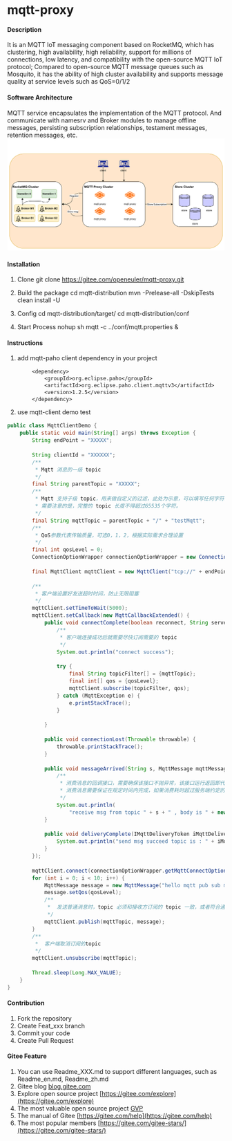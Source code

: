 # mqtt-proxy

#### Description
It is an MQTT IoT messaging component based on RocketMQ, which has clustering, high availability, high reliability, support for millions of connections, low latency, and compatibility with the open-source MQTT IoT protocol; Compared to open-source MQTT message queues such as Mosquito, it has the ability of high cluster availability and supports message quality at service levels such as QoS=0/1/2

#### Software Architecture
MQTT service encapsulates the implementation of the MQTT protocol. And communicate with namesrv and Broker modules to manage offline messages, persisting subscription relationships, testament messages, retention messages, etc.
![mqtt-proxy](docs/pictures/mqtt-proxy.png)

#### Installation
1. Clone git clone https://gitee.com/openeuler/mqtt-proxy.git

2. Build the package cd mqtt-distribution mvn -Prelease-all -DskipTests clean install -U

3. Config cd mqtt-distribution/target/ cd mqtt-distribution/conf

4. Start Process nohup sh mqtt -c ../conf/mqtt.properties &

#### Instructions

1. add mqtt-paho client dependency in your project
```
        <dependency>
            <groupId>org.eclipse.paho</groupId>
            <artifactId>org.eclipse.paho.client.mqttv3</artifactId>
            <version>1.2.5</version>
        </dependency>
```
2. use mqtt-client demo test
```java
public class MqttClientDemo {
    public static void main(String[] args) throws Exception {
        String endPoint = "XXXXX";

        String clientId = "XXXXXX";
        /**
         * Mqtt 消息的一级 topic
         */
        final String parentTopic = "XXXXX";
        /**
         * Mqtt 支持子级 topic，用来做自定义的过滤，此处为示意，可以填写任何字符串
         * 需要注意的是，完整的 topic 长度不得超过65535个字符。
         */
        final String mqttTopic = parentTopic + "/" + "testMqtt";
        /**
         * QoS参数代表传输质量，可选0，1，2，根据实际需求合理设置
         */
        final int qosLevel = 0;
        ConnectionOptionWrapper connectionOptionWrapper = new ConnectionOptionWrapper(accessKey, secretKey, clientId);

        final MqttClient mqttClient = new MqttClient("tcp://" + endPoint + ":1883", clientId, memoryPersistence);

        /**
         * 客户端设置好发送超时时间，防止无限阻塞
         */
        mqttClient.setTimeToWait(5000);
        mqttClient.setCallback(new MqttCallbackExtended() {
            public void connectComplete(boolean reconnect, String serverURI) {
                /**
                 * 客户端连接成功后就需要尽快订阅需要的 topic
                 */
                System.out.println("connect success");

                try {
                    final String topicFilter[] = {mqttTopic};
                    final int[] qos = {qosLevel};
                    mqttClient.subscribe(topicFilter, qos);
                } catch (MqttException e) {
                    e.printStackTrace();
                }

            }

            public void connectionLost(Throwable throwable) {
                throwable.printStackTrace();
            }

            public void messageArrived(String s, MqttMessage mqttMessage) throws Exception {
                /**
                 * 消费消息的回调接口，需要确保该接口不抛异常，该接口运行返回即代表消息消费成功。
                 * 消费消息需要保证在规定时间内完成，如果消费耗时超过服务端约定的超时时间，对于可靠传输的模式，服务端可能会重试推送，业务需要做好幂等去重处理。
                 */
                System.out.println(
                    "receive msg from topic " + s + " , body is " + new String(mqttMessage.getPayload()));
            }

            public void deliveryComplete(IMqttDeliveryToken iMqttDeliveryToken) {
                System.out.println("send msg succeed topic is : " + iMqttDeliveryToken.getTopics()[0]);
            }
        });

        mqttClient.connect(connectionOptionWrapper.getMqttConnectOptions());
        for (int i = 0; i < 10; i++) {
            MqttMessage message = new MqttMessage("hello mqtt pub sub msg".getBytes());
            message.setQos(qosLevel);
            /**
             *  发送普通消息时，topic 必须和接收方订阅的 topic 一致，或者符合通配符匹配规则
             */
            mqttClient.publish(mqttTopic, message);
        }
        /**
         *  客户端取消订阅的topic
         */
        mqttClient.unsubscribe(mqttTopic);

        Thread.sleep(Long.MAX_VALUE);
    }
}
```

#### Contribution

1.  Fork the repository
2.  Create Feat_xxx branch
3.  Commit your code
4.  Create Pull Request


#### Gitee Feature

1.  You can use Readme\_XXX.md to support different languages, such as Readme\_en.md, Readme\_zh.md
2.  Gitee blog [blog.gitee.com](https://blog.gitee.com)
3.  Explore open source project [https://gitee.com/explore](https://gitee.com/explore)
4.  The most valuable open source project [GVP](https://gitee.com/gvp)
5.  The manual of Gitee [https://gitee.com/help](https://gitee.com/help)
6.  The most popular members  [https://gitee.com/gitee-stars/](https://gitee.com/gitee-stars/)
